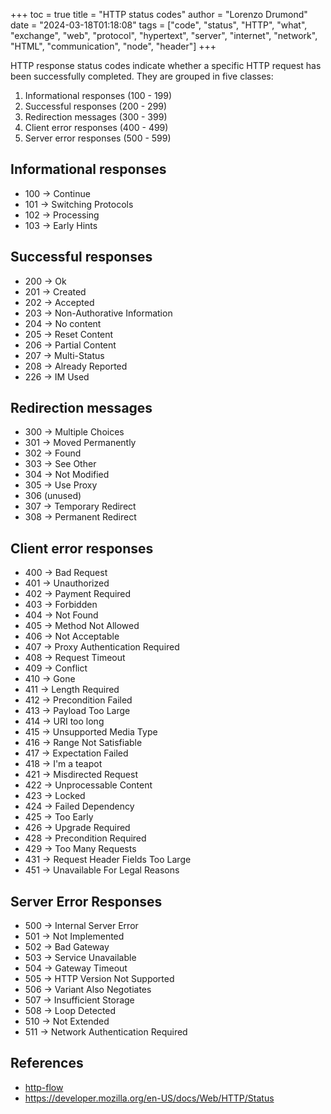 +++
toc = true
title = "HTTP status codes"
author = "Lorenzo Drumond"
date = "2024-03-18T01:18:08"
tags = ["code",  "status",  "HTTP",  "what",  "exchange",  "web",  "protocol",  "hypertext",  "server",  "internet",  "network",  "HTML",  "communication",  "node",  "header"]
+++


HTTP response status codes indicate whether a specific HTTP request has been successfully completed. They are grouped in five classes:

1. Informational responses (100 - 199)
2. Successful responses (200 - 299)
3. Redirection messages (300 - 399)
4. Client error responses (400 - 499)
5. Server error responses (500 - 599)

## Informational responses

- 100 -> Continue
- 101 -> Switching Protocols
- 102 -> Processing
- 103 -> Early Hints

## Successful responses

- 200 -> Ok
- 201 -> Created
- 202 -> Accepted
- 203 -> Non-Authorative Information
- 204 -> No content
- 205 -> Reset Content
- 206 -> Partial Content
- 207 -> Multi-Status
- 208 -> Already Reported
- 226 -> IM Used

## Redirection messages

- 300 -> Multiple Choices
- 301 -> Moved Permanently
- 302 -> Found
- 303 -> See Other
- 304 -> Not Modified
- 305 -> Use Proxy
- 306 (unused)
- 307 -> Temporary Redirect
- 308 -> Permanent Redirect

## Client error responses

- 400 -> Bad Request
- 401 -> Unauthorized
- 402 -> Payment Required
- 403 -> Forbidden
- 404 -> Not Found
- 405 -> Method Not Allowed
- 406 -> Not Acceptable
- 407 -> Proxy Authentication Required
- 408 -> Request Timeout
- 409 -> Conflict
- 410 -> Gone
- 411 -> Length Required
- 412 -> Precondition Failed
- 413 -> Payload Too Large
- 414 -> URI too long
- 415 -> Unsupported Media Type
- 416 -> Range Not Satisfiable
- 417 -> Expectation Failed
- 418 -> I'm a teapot
- 421 -> Misdirected Request
- 422 -> Unprocessable Content
- 423 -> Locked
- 424 -> Failed Dependency
- 425 -> Too Early
- 426 -> Upgrade Required
- 428 -> Precondition Required
- 429 -> Too Many Requests
- 431 -> Request Header Fields Too Large
- 451 -> Unavailable For Legal Reasons

## Server Error Responses

- 500 -> Internal Server Error
- 501 -> Not Implemented
- 502 -> Bad Gateway
- 503 -> Service Unavailable
- 504 -> Gateway Timeout
- 505 -> HTTP Version Not Supported
- 506 -> Variant Also Negotiates
- 507 -> Insufficient Storage
- 508 -> Loop Detected
- 510 -> Not Extended
- 511 -> Network Authentication Required


## References
- [http-flow](/wiki/http-flow/)
- https://developer.mozilla.org/en-US/docs/Web/HTTP/Status
